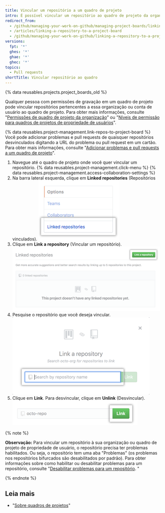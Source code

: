 ```yaml
---
title: Vincular um repositório a um quadro de projeto
intro: É possível vincular um repositório ao quadro de projeto da organização ou conta de usuário.
redirect_from:
  - /github/managing-your-work-on-github/managing-project-boards/linking-a-repository-to-a-project-board
  - /articles/linking-a-repository-to-a-project-board
  - /github/managing-your-work-on-github/linking-a-repository-to-a-project-board
versions:
  fpt: '*'
  ghes: '*'
  ghae: '*'
  ghec: '*'
topics:
  - Pull requests
shortTitle: Vincular repositório ao quadro
---
```


{% data reusables.projects.project_boards_old %}

Qualquer pessoa com permissões de gravação em um quadro de projeto pode vincular repositórios pertencentes a essa organização ou conta de usuário ao quadro de projeto. Para obter mais informações, consulte "[Permissões de quadro de projeto da organização](/articles/project-board-permissions-for-an-organization/)" ou "[Níveis de permissão para quadros de projetos de propriedade de usuários](/articles/permission-levels-for-user-owned-project-boards/)".

{% data reusables.project-management.link-repos-to-project-board %} Você pode adicionar problemas e pull requests de quaisquer repositórios desvinculados digitando a URL do problema ou pull request em um cartão. Para obter mais informações, consulte "[Adicionar problemas e pull requests a um quadro de projeto](/articles/adding-issues-and-pull-requests-to-a-project-board)".

1. Navegue até o quadro de projeto onde você quer vincular um repositório.
{% data reusables.project-management.click-menu %}
{% data reusables.project-management.access-collaboration-settings %}
4. Na barra lateral esquerda, clique em **Linked repositories** (Repositórios vinculados). ![Menu de opção Linked repositories (Repositórios vinculados) na barra lateral esquerda](/assets/images/help/projects/project-board-linked-repositories-setting.png)
5. Clique em **Link a repository** (Vincular um repositório). ![Botão Link a repository (Vincular um repositório) na aba Linked repositories (Repositórios vinculados)](/assets/images/help/projects/link-repository-button.png)
6. Pesquise o repositório que você deseja vincular. ![Campo de pesquisa na janela Link a repository (Vincular um repositório)](/assets/images/help/projects/search-to-link-repository.png)
7. Clique em **Link**. Para desvincular, clique em **Unlink** (Desvincular). ![Botão Link (Vincular)](/assets/images/help/projects/link-button.png)

{% note %}

**Observação:** Para vincular um repositório à sua organização ou quadro de projeto de propriedade de usuário, o repositório precisa ter problemas habilitados. Ou seja, o repositório tem uma aba "Problemas" (os problemas nos repositórios bifurcados são desabilitados por padrão).  Para obter informações sobre como habilitar ou desabilitar problemas para um repositório, consulte "[Desabilitar problemas para um repositório](/github/managing-your-work-on-github/disabling-issues). "

{% endnote %}

## Leia mais

- "[Sobre quadros de projetos](/articles/about-project-boards)"
